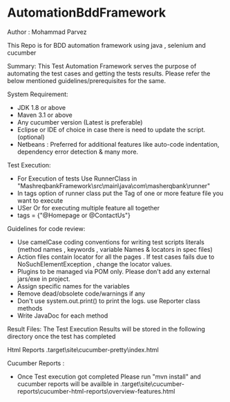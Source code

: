 # AutomationBddFramework
Author : Mohammad Parvez

This Repo is for BDD automation framework using java , selenium and cucumber

Summary:
This Test Automation Framework serves the purpose of automating the test cases and getting the tests results. Please refer the below mentioned guidelines/prerequisites for the same.

System Requirement:
-  JDK 1.8 or above
-  Maven 3.1 or above
-  Any cucumber version (Latest is preferable)
-  Eclipse or IDE of choice in case there is need to update the script. (optional)
-  Netbeans : Preferred for additional features like auto-code indentation, dependency error detection & many more.

Test Execution:
-  For Execution of tests Use RunnerClass in "MashreqbankFramework\src\main\java\com\masherqbank\runner"
-  In tags option of runner class put the Tag of one or more feature file you want to execute
-  USer Or for executing multiple feature all together
- tags = {"@Homepage or @ContactUs"}

Guidelines for code review:
-  Use camelCase coding conventions for writing test scripts literals (method names , keywords , variable Names & locators in spec files)
-  Action files contain locator for all the pages . If test cases fails due to NoSuchElementException , change the locator values.
-  Plugins to be managed via POM only. Please don't add any external jars/exe in project.
-  Assign specific names for the variables
-  Remove dead/obsolete code/warnings if any
-  Don't use system.out.print() to print the logs. use Reporter class methods
-  Write JavaDoc for each method


Result Files:
The Test Execution Results will be stored in the following directory once the test has completed


Html Reports
.target\site\cucumber-pretty\index.html


Cucumber Reports :
-  Once Test execution got completed Please run "mvn install" and cucumber reports will be availble in 
.target\site\cucumber-reports\cucumber-html-reports\overview-features.html
